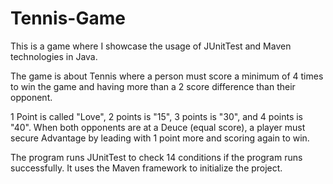 # Tennis-Game


This is a game where I showcase the usage of JUnitTest and Maven technologies in Java.

The game is about Tennis where a person must score a minimum of 4 times to win the game and having more than a 2 score difference than their opponent.

1 Point is called "Love", 2 points is "15", 3 points is "30", and 4 points is "40".
When both opponents are at a Deuce (equal score), a player must secure Advantage by leading with 1 point more and scoring again to win.

The program runs JUnitTest to check 14 conditions if the program runs successfully. It uses the Maven framework to initialize the project.
